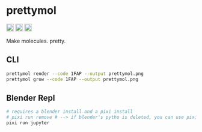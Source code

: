 # prettymol

<a href="https://pypi.org/project/biotite"> <img src="https://img.shields.io/badge/powered%20by-Biotite-orange.svg" alt="Badge showing usage of MDAnalysis as a python package powering the add-on" style="height:20px"/></a>
<a href="https://blender.org"> <img src="https://img.shields.io/badge/powered%20by-Blender%20Python-orange.svg" alt="Badge showing usage of bpy as a python package powering the add-on" style="height:20px"/></a>
<a href="https://github.com/BradyJohnston/MolecularNodes"> <img src="https://img.shields.io/badge/powered%20by-MolecularNodes-orange.svg" alt="Badge showing usage of molecularnodes as a python package powering the add-on" style="height:20px"/></a>


Make molecules. pretty.



## CLI

```sh
prettymol render --code 1FAP --output prettymol.png
prettymol grow --code 1FAP --output prettymol.png
```

## Blender Repl

```sh
# requires a blender install and a pixi install
# pixi run remove # --> if blender's pytho is deleted, you can use pixi's venv to drive
pixi run jupyter
```

